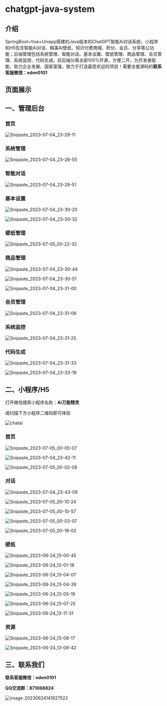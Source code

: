 # chatgpt-java-system

## 介绍
SpringBoot+Vue+Uniapp搭建的Java版本的ChatGPT智能Ai对话系统，小程序和H5包含智能Ai对话、精美Ai壁纸、知识付费商城、积分、会员、分享等公功能；后端管理包括系统管理、智能对话、基本设置、壁纸管理、商品管理、会员管理、系统监控、代码生成。前后端分离全部100%开源，方便二开，为开发者赋能，助力企业发展、国家富强，致力于打造最受欢迎的项目！需要全套源码的**联系客服微信：eden0101**

##  页面展示

## 一、管理后台

### 首页

![Snipaste_2023-07-04_23-29-11](README.assets/Snipaste_2023-07-04_23-29-11.jpg)

### 系统管理

![Snipaste_2023-07-04_23-28-55](README.assets/Snipaste_2023-07-04_23-28-55.jpg)

### 智能对话

![Snipaste_2023-07-04_23-29-51](README.assets/Snipaste_2023-07-04_23-29-51.jpg)

### 基本设置

![Snipaste_2023-07-04_23-30-20](README.assets/Snipaste_2023-07-04_23-30-20.jpg)

![Snipaste_2023-07-04_23-30-32](README.assets/Snipaste_2023-07-04_23-30-32.jpg)

### 壁纸管理

![Snipaste_2023-07-05_00-22-32](README.assets/Snipaste_2023-07-05_00-22-32.jpg)

### 商品管理

![Snipaste_2023-07-04_23-30-44](README.assets/Snipaste_2023-07-04_23-30-44.jpg)

![Snipaste_2023-07-04_23-30-51](README.assets/Snipaste_2023-07-04_23-30-51.jpg)

![Snipaste_2023-07-04_23-31-00](README.assets/Snipaste_2023-07-04_23-31-00.jpg)

### 会员管理

![Snipaste_2023-07-04_23-31-06](README.assets/Snipaste_2023-07-04_23-31-06.jpg)

### 系统监控

![Snipaste_2023-07-04_23-31-25](README.assets/Snipaste_2023-07-04_23-31-25.jpg)

### 代码生成

![Snipaste_2023-07-04_23-31-33](README.assets/Snipaste_2023-07-04_23-31-33.jpg)

![Snipaste_2023-07-04_23-33-19](README.assets/Snipaste_2023-07-04_23-33-19.jpg)

## 二、小程序/H5

打开微信搜索小程序名称：**Ai万能精灵**

或扫描下方小程序二维码即可体验

![chatai](README.assets/chatai.jpg)

### 首页

![Snipaste_2023-07-05_00-05-07](README.assets/Snipaste_2023-07-05_00-05-07-168848680966118.jpg)

![Snipaste_2023-07-04_23-42-11](README.assets/Snipaste_2023-07-04_23-42-11.jpg)

![Snipaste_2023-07-05_00-02-08](README.assets/Snipaste_2023-07-05_00-02-08-168848686616721.jpg)

### 对话

![Snipaste_2023-07-04_23-43-09](README.assets/Snipaste_2023-07-04_23-43-09-168848696876224.jpg)



![Snipaste_2023-07-05_00-10-24](README.assets/Snipaste_2023-07-05_00-10-24.jpg)

![Snipaste_2023-07-05_00-10-57](README.assets/Snipaste_2023-07-05_00-10-57-168848713635228.jpg)

![Snipaste_2023-07-05_00-03-07](README.assets/Snipaste_2023-07-05_00-03-07.jpg)

![Snipaste_2023-07-05_00-18-02](README.assets/Snipaste_2023-07-05_00-18-02-168848755762735.jpg)

### 壁纸

![Snipaste_2023-06-24_13-00-45](README.assets/202306241413796.jpg)

![Snipaste_2023-06-24_13-01-18](README.assets/202306241413622.jpg)

![Snipaste_2023-06-24_13-04-07](README.assets/202306241413572.jpg)

![Snipaste_2023-06-24_13-04-39](README.assets/202306241413874.jpg)

![Snipaste_2023-06-24_13-05-19](README.assets/202306241413755.jpg)

![Snipaste_2023-06-24_13-07-25](README.assets/202306241414500.jpg)

![Snipaste_2023-06-24_13-11-31](README.assets/202306241414687.jpg)

### 资源

![Snipaste_2023-06-24_13-08-17](README.assets/202306241414735.jpg)

![Snipaste_2023-06-24_13-08-42](README.assets/202306241414452.jpg)

## 三、联系我们

**联系客服微信：eden0101**

**QQ交流群：871068824**

![image-20230624141927522](README.assets/202306241419069.png)
